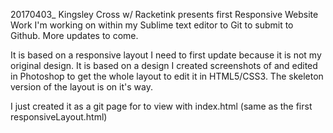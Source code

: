 20170403_ Kingsley Cross w/ Racketink presents first Responsive Website Work I'm working on within my Sublime text editor to Git to submit to Github.  More updates to come.

It is based on a responsive layout I need to first update because it is not my original design.  It is based on a design I created screenshots of and edited in Photoshop to get the whole layout to edit it in HTML5/CSS3.  The skeleton version of the layout is on it's way.

I just created it as a git page for to view with index.html (same as the first responsiveLayout.html)